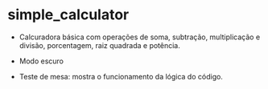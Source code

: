 # simple_calculator

- Calcuradora básica com operações de soma, subtração, multiplicação e divisão, porcentagem, raiz quadrada e potência.

- Modo escuro

- Teste de mesa: mostra o funcionamento da lógica do código.
